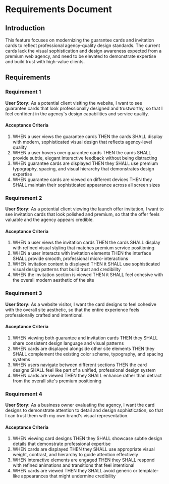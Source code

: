 # Requirements Document

## Introduction

This feature focuses on modernizing the guarantee cards and invitation cards to reflect professional agency-quality design standards. The current cards lack the visual sophistication and design awareness expected from a premium web agency, and need to be elevated to demonstrate expertise and build trust with high-value clients.

## Requirements

### Requirement 1

**User Story:** As a potential client visiting the website, I want to see guarantee cards that look professionally designed and trustworthy, so that I feel confident in the agency's design capabilities and service quality.

#### Acceptance Criteria

1. WHEN a user views the guarantee cards THEN the cards SHALL display with modern, sophisticated visual design that reflects agency-level quality
2. WHEN a user hovers over guarantee cards THEN the cards SHALL provide subtle, elegant interactive feedback without being distracting
3. WHEN guarantee cards are displayed THEN they SHALL use premium typography, spacing, and visual hierarchy that demonstrates design expertise
4. WHEN guarantee cards are viewed on different devices THEN they SHALL maintain their sophisticated appearance across all screen sizes

### Requirement 2

**User Story:** As a potential client viewing the launch offer invitation, I want to see invitation cards that look polished and premium, so that the offer feels valuable and the agency appears credible.

#### Acceptance Criteria

1. WHEN a user views the invitation cards THEN the cards SHALL display with refined visual styling that matches premium service positioning
2. WHEN a user interacts with invitation elements THEN the interface SHALL provide smooth, professional micro-interactions
3. WHEN invitation content is displayed THEN it SHALL use sophisticated visual design patterns that build trust and credibility
4. WHEN the invitation section is viewed THEN it SHALL feel cohesive with the overall modern aesthetic of the site

### Requirement 3

**User Story:** As a website visitor, I want the card designs to feel cohesive with the overall site aesthetic, so that the entire experience feels professionally crafted and intentional.

#### Acceptance Criteria

1. WHEN viewing both guarantee and invitation cards THEN they SHALL share consistent design language and visual patterns
2. WHEN cards are displayed alongside other site elements THEN they SHALL complement the existing color scheme, typography, and spacing systems
3. WHEN users navigate between different sections THEN the card designs SHALL feel like part of a unified, professional design system
4. WHEN cards are viewed THEN they SHALL enhance rather than detract from the overall site's premium positioning

### Requirement 4

**User Story:** As a business owner evaluating the agency, I want the card designs to demonstrate attention to detail and design sophistication, so that I can trust them with my own brand's visual representation.

#### Acceptance Criteria

1. WHEN viewing card designs THEN they SHALL showcase subtle design details that demonstrate professional expertise
2. WHEN cards are displayed THEN they SHALL use appropriate visual weight, contrast, and hierarchy to guide attention effectively
3. WHEN interactive elements are engaged THEN they SHALL respond with refined animations and transitions that feel intentional
4. WHEN cards are viewed THEN they SHALL avoid generic or template-like appearances that might undermine credibility